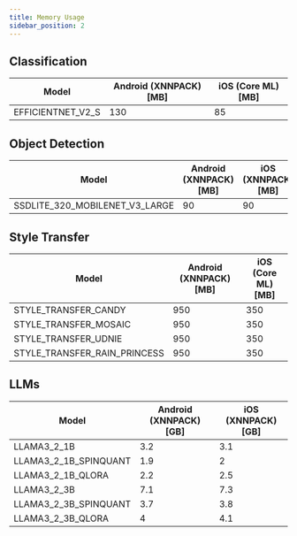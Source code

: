 ```yaml
---
title: Memory Usage
sidebar_position: 2
---
```


## Classification

| Model             | Android (XNNPACK) [MB] | iOS (Core ML) [MB] |
| ----------------- | ---------------------- | ----------------- |
| EFFICIENTNET_V2_S | 130                    | 85                |

## Object Detection

| Model                          | Android (XNNPACK) [MB] | iOS (XNNPACK) [MB] |
| ------------------------------ | ---------------------- | ------------------ |
| SSDLITE_320_MOBILENET_V3_LARGE | 90                     | 90                 |

## Style Transfer

| Model                        | Android (XNNPACK) [MB] | iOS (Core ML) [MB] |
| ---------------------------- | ---------------------- | ----------------- |
| STYLE_TRANSFER_CANDY         | 950                    | 350               |
| STYLE_TRANSFER_MOSAIC        | 950                    | 350               |
| STYLE_TRANSFER_UDNIE         | 950                    | 350               |
| STYLE_TRANSFER_RAIN_PRINCESS | 950                    | 350               |

## LLMs

| Model                 | Android (XNNPACK) [GB] | iOS (XNNPACK) [GB] |
| --------------------- | ---------------------- | ------------------ |
| LLAMA3_2_1B           | 3.2                    | 3.1                |
| LLAMA3_2_1B_SPINQUANT | 1.9                    | 2                  |
| LLAMA3_2_1B_QLORA     | 2.2                    | 2.5                |
| LLAMA3_2_3B           | 7.1                    | 7.3                |
| LLAMA3_2_3B_SPINQUANT | 3.7                    | 3.8                |
| LLAMA3_2_3B_QLORA     | 4                      | 4.1                |
